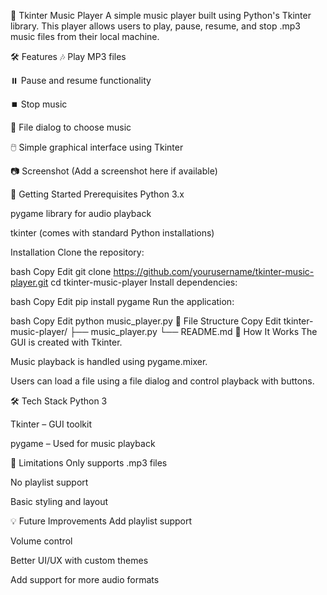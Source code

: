 🎵 Tkinter Music Player
A simple music player built using Python's Tkinter library. This player allows users to play, pause, resume, and stop .mp3 music files from their local machine.

🛠️ Features
🎶 Play MP3 files

⏸️ Pause and resume functionality

⏹️ Stop music

📁 File dialog to choose music

🖱️ Simple graphical interface using Tkinter

📷 Screenshot
(Add a screenshot here if available)

🚀 Getting Started
Prerequisites
Python 3.x

pygame library for audio playback

tkinter (comes with standard Python installations)

Installation
Clone the repository:

bash
Copy
Edit
git clone https://github.com/yourusername/tkinter-music-player.git
cd tkinter-music-player
Install dependencies:

bash
Copy
Edit
pip install pygame
Run the application:

bash
Copy
Edit
python music_player.py
📁 File Structure
Copy
Edit
tkinter-music-player/
├── music_player.py
└── README.md
🧠 How It Works
The GUI is created with Tkinter.

Music playback is handled using pygame.mixer.

Users can load a file using a file dialog and control playback with buttons.

🛠️ Tech Stack
Python 3

Tkinter – GUI toolkit

pygame – Used for music playback

📌 Limitations
Only supports .mp3 files

No playlist support

Basic styling and layout

💡 Future Improvements
Add playlist support

Volume control

Better UI/UX with custom themes

Add support for more audio formats
